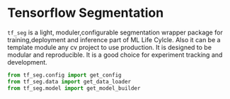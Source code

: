 # Tensorflow Segmentation

```tf_seg``` is a light, moduler,configurable segmentation wrapper package for training,deployment and inference part of ML Life Cylcle. Also it can be a template module any cv project to use production. It is designed to be modular and reproducible. It is a good choice for experiment tracking and development.

``` python
from tf_seg.config import get_config
from tf_seg.data import get_data_loader
from tf_seg.model import get_model_builder

```
